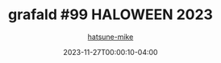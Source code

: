 ---
title: "grafald #99 HALOWEEN 2023"
type: "image"
date: 2023-11-27T00:00:10-04:00
draft: false
categories:
- comics
- collaborations
tags:
- grafald
image_path: "../img/2023/99.png"
alt_text: ""
author: "[hatsune-mike](https://cohost.org/hatsune-mike)"
---